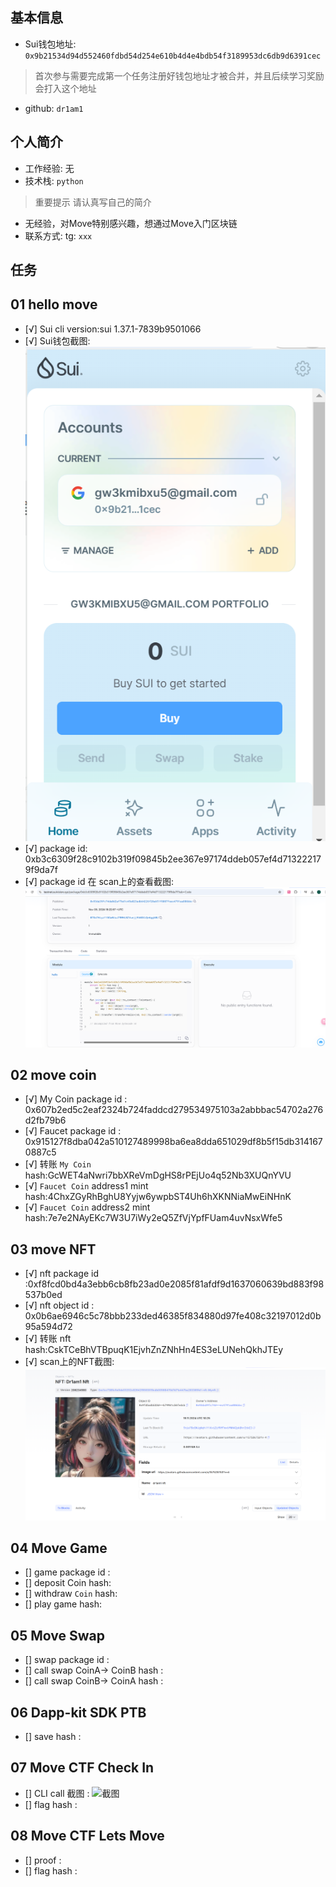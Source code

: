 ## 基本信息
- Sui钱包地址: `0x9b21534d94d552460fdbd54d254e610b4d4e4bdb54f3189953dc6db9d6391cec`
> 首次参与需要完成第一个任务注册好钱包地址才被合并，并且后续学习奖励会打入这个地址
- github: `dr1am1`

## 个人简介
- 工作经验: 无
- 技术栈: `python`
> 重要提示 请认真写自己的简介
- 无经验，对Move特别感兴趣，想通过Move入门区块链
- 联系方式: tg: `xxx` 

## 任务

##   01 hello move  
- [√] Sui cli version:sui 1.37.1-7839b9501066
- [√] Sui钱包截图: ![Sui钱包截图](./images/QIANBAO.png)
- [√] package id: 0xb3c6309f28c9102b319f09845b2ee367e97174ddeb057ef4d713222179f9da7f
- [√] package id 在 scan上的查看截图:![Scan截图](./images/img.png)

##   02 move coin
- [√] My Coin package id : 0x607b2ed5c2eaf2324b724faddcd279534975103a2abbbac54702a276d2fb79b6
- [√] Faucet package id : 0x915127f8dba042a510127489998ba6ea8dda651029df8b5f15db3141670887c5
- [√] 转账 `My Coin` hash:GcWET4aNwri7bbXReVmDgHS8rPEjUo4q52Nb3XUQnYVU
- [√] `Faucet Coin` address1 mint hash:4ChxZGyRhBghU8Yyjw6ywpbST4Uh6hXKNNiaMwEiNHnK
- [√] `Faucet Coin` address2 mint hash:7e7e2NAyEKc7W3U7iWy2eQ5ZfVjYpfFUam4uvNsxWfe5

##   03 move NFT
- [√] nft package id :0xf8fcd0bd4a3ebb6cb8fb23ad0e2085f81afdf9d1637060639bd883f98537b0ed
- [√] nft object id : 0x0b6ae6946c5c78bbb233ded46385f834880d97fe408c32197012d0b95a594d72
- [√] 转账 nft  hash:CskTCeBhVTBpuqK1EjvhZnZNhHn4ES3eLUNehQkhJTEy
- [√] scan上的NFT截图:![Scan截图](./images/img_1.png)

##   04 Move Game
- [] game package id :
- [] deposit Coin hash:
- [] withdraw `Coin` hash:
- [] play game hash:

##   05 Move Swap
- [] swap package id :
- [] call swap CoinA-> CoinB  hash :
- [] call swap CoinB-> CoinA  hash :

##   06 Dapp-kit SDK PTB
- [] save hash :

##   07 Move CTF Check In
- [] CLI call 截图 : ![截图](./images/你的图片地址)
- [] flag hash :

##   08 Move CTF Lets Move
- [] proof : 
- [] flag hash :
